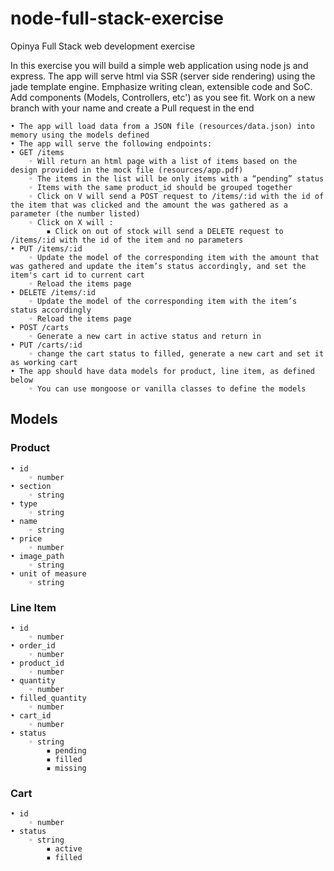 # node-full-stack-exercise
Opinya Full Stack web development exercise

In this exercise you will build a simple web application using node js and express. The app will serve html via SSR (server side rendering) using the jade template engine.
Emphasize writing clean, extensible code and SoC. Add components (Models, Controllers, etc') as you see fit.
Work on a new branch with your name and create a Pull request in the end
    
    • The app will load data from a JSON file (resources/data.json) into memory using the models defined
    • The app will serve the following endpoints:
    • GET /items
        ◦ Will return an html page with a list of items based on the design provided in the mock file (resources/app.pdf)
        ◦ The items in the list will be only items with a “pending” status
        ◦ Items with the same product_id should be grouped together
        ◦ Click on V will send a POST request to /items/:id with the id of the item that was clicked and the amount the was gathered as a parameter (the number listed)
        ◦ Click on X will :
            ▪ Click on out of stock will send a DELETE request to /items/:id with the id of the item and no parameters
    • PUT /items/:id
        ◦ Update the model of the corresponding item with the amount that was gathered and update the item’s status accordingly, and set the item's cart id to current cart
        ◦ Reload the items page
    • DELETE /items/:id
        ◦ Update the model of the corresponding item with the item’s status accordingly
        ◦ Reload the items page
    • POST /carts
        ◦ Generate a new cart in active status and return in
    • PUT /carts/:id
        ◦ change the cart status to filled, generate a new cart and set it as working cart
    • The app should have data models for product, line item, as defined below
        ◦ You can use mongoose or vanilla classes to define the models
    
## Models

### Product
    • id
        ◦ number
    • section
        ◦ string
    • type
        ◦ string
    • name
        ◦ string
    • price
        ◦ number
    • image_path
        ◦ string
    • unit of measure
        ◦ string

### Line Item
    • id
        ◦ number
    • order_id
        ◦ number
    • product_id
        ◦ number
    • quantity
        ◦ number
    • filled_quantity
        ◦ number
    • cart_id
        ◦ number
    • status
        ◦ string
            ▪ pending
            ▪ filled
            ▪ missing


### Cart
    • id
        ◦ number
    • status
        ◦ string
            ▪ active
            ▪ filled
